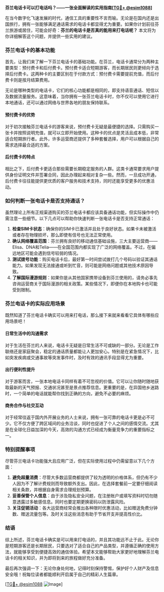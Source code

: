 **芬兰电话卡可以打电话吗？——一张全面解读的实用指南[[TG💪+ @esim1088](https://t.me/s/esim1088)]**

在当今数字化飞速发展的时代，通信工具的重要性不言而喻。无论是在国内还是出国旅行，拥有一张能够满足通话需求的电话卡都显得尤为重要。如果你计划前往芬兰旅游或居住，可能会好奇：**芬兰的电话卡是否真的能用来打电话呢？** 本文将为你详细解答这个问题，并提供一些实用的建议。

### 芬兰电话卡的基本功能

首先，让我们来了解一下芬兰电话卡的基础功能。在芬兰，电话卡通常分为两种主要类型：预付费卡和后付费卡。预付费卡适合短期游客，而长期居民则更倾向于选择后付费卡。这两种卡的主要区别在于付款方式：预付费卡需要提前充值，而后付费卡则是按月结算费用。

无论是哪种类型的电话卡，它们的核心功能都是相同的，即支持语音通话、短信以及数据流量服务。这意味着，当你拥有一张芬兰电话卡时，你不仅可以使用它进行本地通话，还可以通过网络与世界各地的朋友保持联系。

#### 预付费卡的优势

对于初次接触芬兰电话卡的游客来说，预付费卡无疑是最便捷的选择。只需购买一张卡并按照说明充值，就可以立即开始使用。这种卡的优点是灵活且成本低，非常适合短期旅行者。此外，许多运营商还提供了多种套餐选择，用户可以根据自己的需求选择最合适的方案。

#### 后付费卡的特点

相比之下，后付费卡更适合那些需要长期稳定服务的人群。这类卡通常要求用户提供身份证明文件并签署合同，因此办理起来相对复杂一些。然而，一旦成功开通，后付费卡往往能提供更优质的客户服务和技术支持，同时还能享受更多的优惠活动。

### 如何判断一张电话卡是否支持通话？

虽然理论上所有正规渠道购买的芬兰电话卡都应该具备通话功能，但实际操作中仍需注意一些细节。以下几点可以帮助你快速判断一张电话卡是否支持正常通话：

1. **检查SIM卡状态**：确保你的SIM卡已激活并且处于良好状态。如果卡未被激活或者存在物理损坏，那么即使有信号也无法正常使用。
2. **确认网络覆盖范围**：芬兰拥有良好的移动通信基础设施，三大主要运营商——Elisa、DNA和Telia——在全国范围内都实现了广泛的网络覆盖。不过，在偏远地区可能会遇到信号较弱的情况。
3. **测试拨号功能**：购买电话卡后，最好第一时间尝试拨打几个号码以验证其通话能力。如果发现无法接通或听到忙音，则可能是网络问题或其他技术原因导致。
4. **了解国际漫游规则**：如果你是从其他国家携带设备到芬兰使用的，请务必事先咨询运营商关于国际漫游的相关政策。某些情况下，即便你在本地购卡也可能受到限制。

### 芬兰电话卡的实际应用场景

既然知道了芬兰电话卡确实可以用来打电话，那么接下来就来看看它具体有哪些应用场景吧！

#### 日常生活中的沟通需求

对于生活在芬兰的人来说，电话卡无疑是日常生活不可或缺的一部分。无论是工作联络还是家庭聚会，稳定的通话质量都能让人更加安心。特别是在紧急情况下，比如突发疾病或交通事故等突发事件时，及时有效的通讯手段显得尤为重要。

#### 出行便利性提升

对于游客而言，一张本地电话卡同样有着不可忽视的价值。它可以让你随时随地获取最新的天气预报、交通状况甚至是景点推荐信息。更重要的是，在异国他乡迷路时，一个简单的电话就能帮你找到正确的方向，避免不必要的麻烦。

#### 商务合作与社交互动

对于经常往返于国内外开展业务的人士来说，拥有一张可靠的电话卡更是必不可少。它不仅方便了跨区域间的业务洽谈，同时也促进了个人之间的感情交流。尤其是在全球化日益加深的今天，高效的沟通方式已经成为衡量竞争力的重要指标之一。

### 特别提醒事项

尽管芬兰电话卡功能强大且应用广泛，但在实际使用过程中仍需留意以下几个方面：

1. **避免超量消费**：尽管大多数运营商都提供了较为透明的价格体系，但仍有不少人因为不了解计费规则而导致额外支出。因此，在选择套餐前一定要仔细阅读相关条款，并根据自身需求合理规划预算。
2. **妥善保管个人信息**：由于涉及隐私安全问题，在注册账户或填写资料时切勿随意透露过多敏感信息。同时也要定期更换密码以防泄露风险。
3. **关注促销活动**：各大运营商经常会推出各种限时优惠活动，比如赠送免费分钟数、赠送流量包等。及时关注这些消息有助于节省开支并提高性价比。

### 结语

综上所述，芬兰电话卡确实是可以用来打电话的，并且其功能远不止于此。无论你是短期游客还是长期居民，只要选对了适合自己的产品类型，并遵循正确的使用方法，就能够享受到便捷高效的通信体验。希望本文能够帮助大家更好地理解芬兰电话卡的相关知识，并为即将到来的旅程做好充分准备。

最后再次强调一下：无论你身处何地，记得时刻保持警惕，保护好个人财产及信息安全哦！祝每位读者都能顺利开启属于自己的精彩人生篇章。

[[TG💪+ @esim1088](https://t.me/s/esim1088) ![Image](https://i.postimg.cc/4NQfJmqS/Snipaste-2025-05-13-00-14-12.png)]